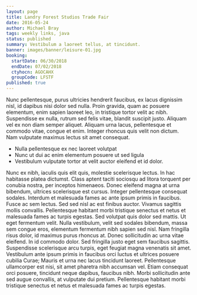 ```yaml
---
layout: page
title: Landry Forest Studios Trade Fair
date: 2016-05-24
author: Michael Bray
tags: weekly links, java
status: published
summary: Vestibulum a laoreet tellus, at tincidunt.
banner: images/banner/leisure-01.jpg
booking:
  startDate: 06/30/2018
  endDate: 07/02/2018
  ctyhocn: AGOCAHX
  groupCode: LFSTF
published: true
---
```

Nunc pellentesque, purus ultricies hendrerit faucibus, ex lacus dignissim nisl, id dapibus nisi dolor sed nulla. Proin gravida, quam ac posuere elementum, enim sapien laoreet leo, in tristique tortor velit ac nibh. Suspendisse ex nulla, rutrum sed felis vitae, blandit suscipit justo. Aliquam vel ex non diam semper aliquet. Aliquam urna lacus, pellentesque et commodo vitae, congue et enim. Integer rhoncus quis velit non dictum. Nam vulputate maximus lectus sit amet consequat.

* Nulla pellentesque ex nec laoreet volutpat
* Nunc ut dui ac enim elementum posuere ut sed ligula
* Vestibulum vulputate tortor at velit auctor eleifend et id dolor.

Nunc ex nibh, iaculis quis elit quis, molestie scelerisque lectus. In hac habitasse platea dictumst. Class aptent taciti sociosqu ad litora torquent per conubia nostra, per inceptos himenaeos. Donec eleifend magna at urna bibendum, ultrices scelerisque est cursus. Integer pellentesque consequat sodales. Interdum et malesuada fames ac ante ipsum primis in faucibus. Fusce ac sem lectus. Sed sed nisl ac est finibus auctor. Vivamus sagittis mollis convallis. Pellentesque habitant morbi tristique senectus et netus et malesuada fames ac turpis egestas. Sed volutpat quis dolor sed mattis. Ut eget fermentum velit. Nulla vestibulum, velit sed sodales bibendum, massa sem congue eros, elementum fermentum nibh sapien sed nisl.
Nam fringilla risus dolor, id maximus purus rhoncus at. Donec sollicitudin ac urna vitae eleifend. In id commodo dolor. Sed fringilla justo eget sem faucibus sagittis. Suspendisse scelerisque arcu turpis, eget feugiat magna venenatis sit amet. Vestibulum ante ipsum primis in faucibus orci luctus et ultrices posuere cubilia Curae; Mauris et urna nec lacus tincidunt laoreet. Pellentesque ullamcorper est nisi, sit amet pharetra nibh accumsan vel. Etiam consequat orci posuere, tincidunt neque dapibus, faucibus nibh. Morbi sollicitudin ante sed augue convallis, at vulputate dui pretium. Pellentesque habitant morbi tristique senectus et netus et malesuada fames ac turpis egestas.

